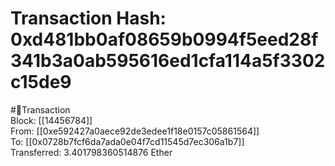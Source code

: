 
Transaction Hash: 0xd481bb0af08659b0994f5eed28f341b3a0ab595616ed1cfa114a5f3302c15de9
====================================================================================
  
#💸Transaction  
Block: [[14456784]]  
From: [[0xe592427a0aece92de3edee1f18e0157c05861564]]  
To: [[0x0728b7fcf6da7ada0e04f7cd11545d7ec306a1b7]]  
Transferred: 3.401798360514876 Ether